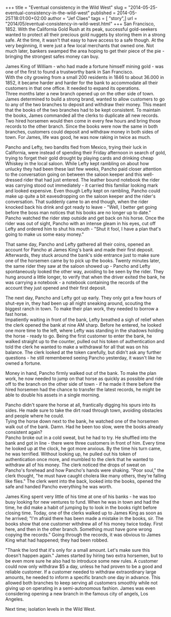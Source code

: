 +++
title = "Eventual consistency in the Wild West"
slug = "2014-05-25-eventual-consistency-in-the-wild-west"
published = 2014-05-25T18:01:00+02:00
author = "Jef Claes"
tags = [ "story",]
url = "2014/05/eventual-consistency-in-wild-west.html"
+++
San Francisco, 1852. With the California Gold Rush at its peak,
successful gold-seekers wanted to protect all their precious gold
nuggets by storing them in a strong safe. At the time, it wasn't that
easy to have access to a safe though. At the very beginning, it were
just a few local merchants that owned one. Not much later, bankers
swamped the area hoping to get their piece of the pie - bringing the
strongest safes money can buy.  
  
James King of William - who had made a fortune himself mining gold - was
one of the first to found a trustworthy bank in San Francisco.  
With the city growing from a small 200 residents in 1846 to about 36.000
in 1852, it became harder and harder for the bank to accommodate all
their customers in that one office. It needed to expand its
operations.  
Three months later a new branch opened up on the other side of town.
James determined to build a strong brand, wanted to allow customers to
go to any of the two branches to deposit and withdraw their money. This
meant that the books of the two branches had to be kept consistent. To
maintain the books, James commanded all the clerks to duplicate all new
records. Two hired horsemen would then come in every few hours and bring
those records to the other branch. Since the books were now the same in
both branches, customers could deposit and withdraw money in both sides
of town. For James, life was good, he was now raking in twice as much.  
  
Pancho and Lefty, two bandits fled from Mexico, trying their luck in
California, were instead of spending their Friday afternoon in search of
gold, trying to forget their gold drought by playing cards and drinking
cheap Whiskey in the local saloon. While Lefty kept rambling on about
how unlucky they had been these last few weeks, Pancho paid closer
attention to the conversation going on between the saloon keeper and
this well-dressed rider that had just entered. The leather bound
notebook the rider was carrying stood out immediately - it carried this
familiar looking mark and looked expensive. Even though Lefty kept on
rambling, Pancho could make up quite a bit eavesdropping on the saloon
keeper and the rider's conversation. That suddenly came to an end
though, when the rider knocked back his drink and got ready to leave -
"Well, I better get going before the boss man notices that his books are
no longer up to date."  
Pancho watched the rider step outside and get back on his horse. Once
the rider was out of sight, Pancho with an intense gleam in his eyes,
cut off Lefty and ordered him to shut his mouth - "Shut it fool, I have
a plan that's going to make us some easy money."  
  
That same day, Pancho and Lefty gathered all their coins, opened an
account for Pancho at James King's bank and made their first deposit.
Afterwards, they stuck around the bank's side entrance just to make sure
one of the horsemen came by to pick up the books. Twenty minutes later,
the same rider they saw at the saloon showed up - Pancho and Lefty
spontaneously looked the other way, avoiding to be seen by the rider.
They hung around a little longer, to verify that when the driver exited
the bank, he was carrying a notebook - a notebook containing the records
of the account they just opened and their first deposit.  
  
The next day, Pancho and Lefty got up early. They only got a few hours
of shut-eye in, they had been up all night sneaking around, scouting the
biggest ranch in town. To make their plan work, they needed to borrow a
fast horse.  
Impatiently waiting in front of the bank, Lefty breathed a sigh of
relief when the clerk opened the bank at nine AM sharp. Before he
entered, he looked one more time to the left, where Lefty was standing
in the shadows holding the horse - ready to go. Being the first customer
to enter the bank, he walked straight up to the counter, pulled out his
token of authentication and told the clerk he wanted to make a
withdrawal for all that was on his balance. The clerk looked at the
token carefully, but didn't ask any further questions - he still
remembered seeing Pancho yesterday, it wasn't like he owned a fortune.  
  
Money in hand, Pancho firmly walked out of the bank. To make the plan
work, he now needed to jump on that horse as quickly as possible and
ride off to the branch on the other side of town - if he made it there
before the hired horsemen had the chance to transfer the latest records,
he might be able to double his assets in a single morning.  
  
Pancho didn't spare the horse at all, frantically digging his spurs into
its sides. He made sure to take the dirt road through town, avoiding
obstacles and people where he could.  
Tying the horse down next to the bank, he watched one of the horsemen
walk out of the bank. Damn. Had he been too slow, were the books already
consistent again?  
Pancho broke out in a cold sweat, but he had to try. He shuffled into
the bank and got in line - there were three customers in front of him.
Every time he looked up at the clock, he got more anxious. By the time
his turn came, he was terrified. Without looking up, he pulled out his
token of authentication once more, and mumbled to the clerk that he
wanted to withdraw all of his money. The clerk noticed the drops of
sweat on Pancho's forehead and how Pancho's hands were shaking. "Poor
soul," the clerk thought, "he must have caught cholera like many others,
they're falling like flies." The clerk went into the back, looked into
the books, opened the safe and handed Pancho everything he was worth.  
  
James King spent very little of his time at one of his banks - he was
too busy looking for new ventures to fund. When he was in town and had
the time, he did make a habit of jumping by to look in the books right
before closing time. Today, one of the clerks walked up to James King as
soon as he arrived; "I'm afraid there has been made a mistake in the
books, sir. The books show that one customer withdrew all of his money
twice today. First here, and then in the other branch. Something must
have gone wrong copying the records." Going through the records, it was
obvious to James King what had happened; they had been robbed.  
  
"Thank the lord that it's only for a small amount. Let's make sure this
doesn't happen again." James started by hiring two extra horsemen, but
to be even more sure he also had to introduce some new rules. A customer
could now only withdraw $5 a day, unless he had proven to be a good and
reliable customer. If a customer needed to withdraw extraordinary large
amounts, he needed to inform a specific branch one day in advance. This
allowed both branches to keep serving all customers smoothly while not
giving up on operating in a semi-autonomous fashion. James was even
considering opening a new branch in the famous city of angels, Los
Angeles.  
  
Next time; isolation levels in the Wild West.
